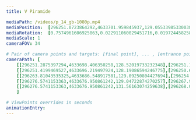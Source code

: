 ```yaml
---
title: V Piramide

mediaPath: /videos/p_14_gb-1080p.mp4
mediaPosition:  [296251.0723864292,4633701.959845937,129.05533985330038]
mediaRotation:  [0.7574961606925863,0.022911060029451716,0.019724458258800245,0.6521392455685483]
mediaScale: 1
cameraFOV: 34

# Pair of camera points and targets: [final point], ... , [entrance point]
cameraPath: [
    [[296251.2875397294,4633698.406350258,128.52019733232348],[296251.1543296354,4633700.606462889,128.851525671085]],
    [[296251.4199469527,4633696.219497924,128.19086594246775],[296250.62119032594,4633709.411850631,130.17758255141112]],
    [[296263.81043535325,4633686.548917581,129.09250804427694],[296254.06993061723,4633695.700111679,129.1304431159717]],
    [[296276.5741153363,4633676.950861242,129.04722874270257],[296267.9206320729,4633687.135989225,129.10739838190275]],
    [[296276.5741153363,4633676.950861242,131.56163074259638],[296268.0167220122,4633687.173005566,130.6118887203029]]
    ]

# ViewPoints overrides in seconds
animationEntry:
---
```

